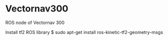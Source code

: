 # Vectornav300
ROS node of Vectornav 300


Install tf2 ROS library
$ sudo apt-get install ros-kinetic-tf2-geometry-msgs
